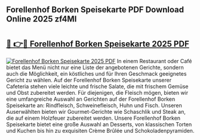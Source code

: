 ## Forellenhof Borken Speisekarte PDF Download Online 2025 zf4MI

# <h2><a href="http://gccvkw.nevu.top/?p=Forellenhof+Borken+Speisekarte">🔗 👉🔴 Forellenhof Borken Speisekarte 2025 PDF</a></h2>

[![Forellenhof Borken Speisekarte 2025 PDF](https://i.imgur.com/dBaPXMq.png)](http://gccvkw.nevu.top/?p=Forellenhof+Borken+Speisekarte)
In einem Restaurant oder Café bietet das Menü nicht nur eine Liste der angebotenen Gerichte, sondern auch die Möglichkeit, ein köstliches und für Ihren Geschmack geeignetes Gericht zu wählen. Auf der Forellenhof Borken Speisekarte unserer Cafeteria stehen viele leichte und frische Salate, die mit frischem Gemüse und Obst zubereitet werden. Für diejenigen, die Fleisch mögen, bieten wir eine umfangreiche Auswahl an Gerichten auf der Forellenhof Borken Speisekarte an: Rindfleisch, Schweinefleisch, Huhn und Fisch. Unseren Auserwählten bieten wir Gourmet-Gerichte wie Schaschlik und Steak an, die auf einem Holzfeuer zubereitet werden. Unsere Forellenhof Borken Speisekarte bietet eine große Auswahl an Desserts, von klassischen Torten und Kuchen bis hin zu exquisiten Crème Brûlée und Schokoladenpyramiden.
